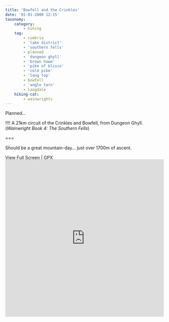 ```yaml
---
title: 'Bowfell and the Crinkles'
date: '01-01-2000 12:15'
taxonomy:
    category:
        - hiking
    tag:
        - cumbria
        - 'lake district'
        - 'southern fells'
        - planned
        - 'dungeon ghyll'
        - 'brown howe'
        - 'pike of blisco'
        - 'cold pike'
        - 'long top'
        - bowfell
        - 'angle tarn'
        - langdale
    hiking-cat:
        - wainwrights
---
```


Planned...

!!!! A 21km circuit of the Crinkles and Bowfell, from Dungeon Ghyll. (_Wainwright Book 4: The Southern Fells_)

===

Should be a great mountain-day... just over 1700m of ascent.

[View Full Screen](https://map.mootparadox.com/full/bowfell-plan) | [GPX](https://map.mootparadox.com/gpx/bowfell-plan)  
<p><iframe src="https://map.mootparadox.com/embed/bowfell-plan" height="500" width="100%" style="border:none; margin-top:-1.2em;"></iframe></p>